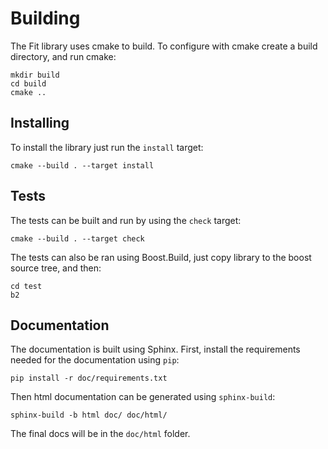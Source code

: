 Building
========

The Fit library uses cmake to build. To configure with cmake create a build directory, and run cmake:

    mkdir build
    cd build
    cmake ..

Installing
----------

To install the library just run the `install` target:

    cmake --build . --target install

Tests
-----

The tests can be built and run by using the `check` target:

    cmake --build . --target check

The tests can also be ran using Boost.Build, just copy library to the boost source tree, and then:

    cd test
    b2

Documentation
-------------

The documentation is built using Sphinx. First, install the requirements needed for the documentation using `pip`:

    pip install -r doc/requirements.txt

Then html documentation can be generated using `sphinx-build`:

    sphinx-build -b html doc/ doc/html/

The final docs will be in the `doc/html` folder.

